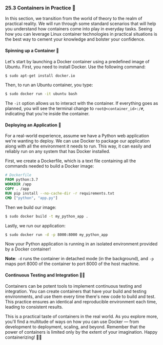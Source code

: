 ### 25.3 Containers in Practice 🧩
In this section, we transition from the world of theory to the realm of practical reality. We will run through some standard scenarios that will help you understand how containers come into play in everyday tasks. Seeing how you can leverage Linux container technologies in practical situations is the best way to cement your knowledge and bolster your confidence.

#### Spinning up a Container 🔄
Let's start by launching a Docker container using a predefined image of Ubuntu. First, you need to install Docker. Use the following command:
```bash
$ sudo apt-get install docker.io
```
Then, to run an Ubuntu container, you type:
```bash
$ sudo docker run -it ubuntu bash
```
The `-it` option allows us to interact with the container. If everything goes as planned, you will see the terminal change to `root@<container_id>:/#`, indicating that you're inside the container.

#### Deploying an Application 🚀
For a real-world experience, assume we have a Python web application we're wanting to deploy. We can use Docker to package our application along with all the environment it needs to run. This way, it can easily and reliably run on any system that has Docker installed.

First, we create a Dockerfile, which is a text file containing all the commands needed to build a Docker image:
```dockerfile
# Dockerfile
FROM python:3.7
WORKDIR /app
COPY . /app
RUN pip install --no-cache-dir -r requirements.txt
CMD ["python", "app.py"]
```
Then we build our image:
```bash
$ sudo docker build -t my_python_app .
```
Lastly, we run our application:
```bash
$ sudo docker run -d -p 8000:8000 my_python_app
```
Now your Python application is running in an isolated environment provided by a Docker container!

**Note**: `-d` runs the container in detached mode (in the background), and `-p` maps port 8000 of the container to port 8000 of the host machine.

#### Continuous Testing and Integration 🔄🔧
Containers can be potent tools to implement continuous testing and integration. You can create containers that have your build and testing environments, and use them every time there's new code to build and test. This practice ensures an identical and reproducible environment each time, leading to consistent results.

This is a practical taste of containers in the real world. As you explore more, you'll find a multitude of ways on how you can use Docker — from development to deployment, scaling, and beyond. Remember that the power of containers is limited only by the extent of your imagination. Happy containerizing! 🎉🐳